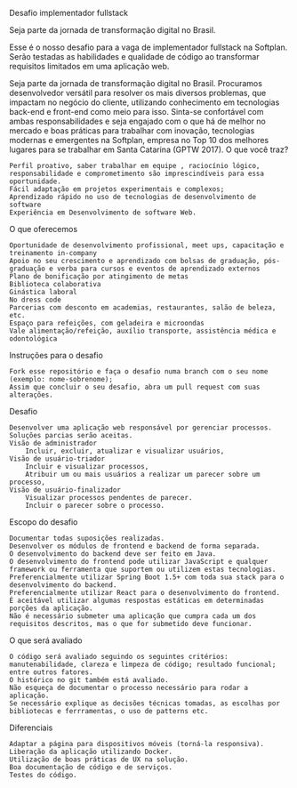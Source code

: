 Desafio implementador fullstack

Seja parte da jornada de transformação digital no Brasil.

Esse é o nosso desafio para a vaga de implementador fullstack na Softplan. Serão testadas as habilidades e qualidade de código ao transformar requisitos limitados em uma aplicação web.

Seja parte da jornada de transformação digital no Brasil. Procuramos desenvolvedor versátil para resolver os mais diversos problemas, que impactam no negócio do cliente, utilizando conhecimento em tecnologias back-end e front-end como meio para isso. Sinta-se confortável com ambas responsabilidades e seja engajado com o que há de melhor no mercado e boas práticas para trabalhar com inovação, tecnologias modernas e emergentes na Softplan, empresa no Top 10 dos melhores lugares para se trabalhar em Santa Catarina (GPTW 2017).
O que você traz?

    Perfil proativo, saber trabalhar em equipe , raciocínio lógico, responsabilidade e comprometimento são imprescindíveis para essa oportunidade.
    Fácil adaptação em projetos experimentais e complexos;
    Aprendizado rápido no uso de tecnologias de desenvolvimento de software
    Experiência em Desenvolvimento de software Web.

O que oferecemos

    Oportunidade de desenvolvimento profissional, meet ups, capacitação e treinamento in-company
    Apoio no seu crescimento e aprendizado com bolsas de graduação, pós-graduação e verba para cursos e eventos de aprendizado externos
    Plano de bonificação por atingimento de metas
    Biblioteca colaborativa
    Ginástica laboral
    No dress code
    Parcerias com desconto em academias, restaurantes, salão de beleza, etc.
    Espaço para refeições, com geladeira e microondas
    Vale alimentação/refeição, auxílio transporte, assistência médica e odontológica

Instruções para o desafio

    Fork esse repositório e faça o desafio numa branch com o seu nome (exemplo: nome-sobrenome);
    Assim que concluir o seu desafio, abra um pull request com suas alterações.

Desafio

    Desenvolver uma aplicação web responsável por gerenciar processos.
    Soluções parcias serão aceitas.
    Visão de administrador
        Incluir, excluir, atualizar e visualizar usuários,
    Visão de usuário-triador
        Incluir e visualizar processos,
        Atribuir um ou mais usuários a realizar um parecer sobre um processo,
    Visão de usuário-finalizador
        Visualizar processos pendentes de parecer.
        Incluir o parecer sobre o processo.

Escopo do desafio

    Documentar todas suposições realizadas.
    Desenvolver os módulos de frontend e backend de forma separada.
    O desenvolvimento do backend deve ser feito em Java.
    O desenvolvimento do frontend pode utilizar JavaScript e qualquer framework ou ferramenta que suportem ou utilizem estas tecnologias.
    Preferencialmente utilizar Spring Boot 1.5+ com toda sua stack para o desenvolvimento do backend.
    Preferencialmente utilizar React para o desenvolvimento do frontend.
    É aceitável utilizar algumas respostas estáticas em determinadas porções da aplicação.
    Não é necessário submeter uma aplicação que cumpra cada um dos requisitos descritos, mas o que for submetido deve funcionar.

O que será avaliado

    O código será avaliado seguindo os seguintes critérios: manutenabilidade, clareza e limpeza de código; resultado funcional; entre outros fatores.
    O histórico no git também está avaliado.
    Não esqueça de documentar o processo necessário para rodar a aplicação.
    Se necessário explique as decisões técnicas tomadas, as escolhas por bibliotecas e ferrramentas, o uso de patterns etc.

Diferenciais

    Adaptar a página para dispositivos móveis (torná-la responsiva).
    Liberação da aplicação utilizando Docker.
    Utilização de boas práticas de UX na solução.
    Boa documentação de código e de serviços.
    Testes do código.
